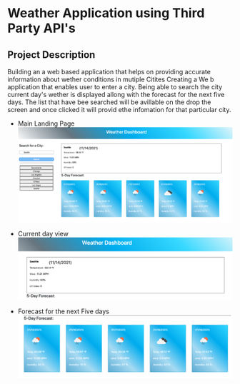 # Weather Application using Third Party API's

## Project Description

Building an a web based application that helps on providing accurate information about wether conditions in mutiple Citites
Creating a We b application that enables user to enter a city.
Being able to search the city current day's wether is displayed allong with the forecast for the next five days.
The list that have bee searched will be avillable on the drop the screen and once clicked it will provid ethe infomation for that particular city.

* Main Landing Page
![Landing page for the Weather API application](assets/images/LandingPageWeatherApp.png)

* Current day view
![A view showing current days weather](assets/images/CurrentDayWeather.png)

* Forecast for the next Five days
![Main page shoing all time block](assets/images/FivedayForecast.png)


